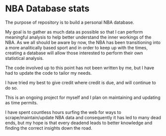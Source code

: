# NBA Database stats

The purpose of repository is to build a personal NBA database.

My goal is to gather as much data as possible so that I can perform meaningful analysis to help better understand the inner workings of the NBA. As we all should be aware by now, the NBA has been transitioning into a more analitically based sport and in order to keep up with the times, creating a database will allow those interested to perform their own statistical analysis. 

The code involved up to this point has not been written by me, but I have had to update the code to tailor my needs.

I have tried my best to give credit where credit is due, and will continue to do so. 

This is an ongoing project for myself and I plan on maintaining and updating as time permits.

I have spent countless hours surfing the web for ways to scrape/maintain/update NBA data and consequently it has led to many dead ends, but my hope is that every deadend leads to better knowledge and finding the correct insights down the road.

